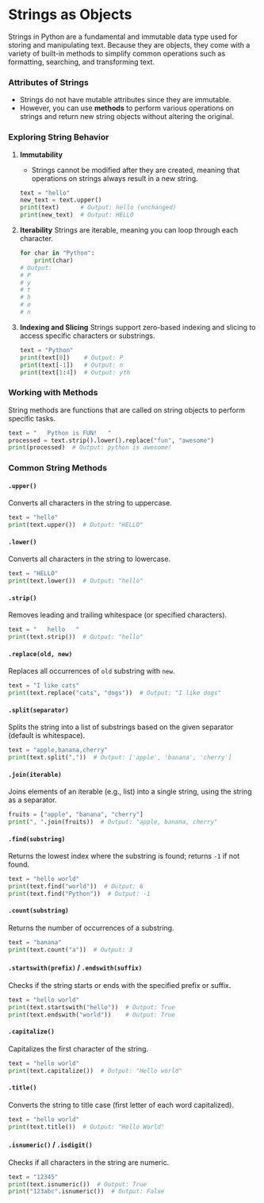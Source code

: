 # Strings as Objects
Strings in Python are a fundamental and immutable data type used for storing and manipulating text. Because they are objects, they come with a variety of built-in methods to simplify common operations such as formatting, searching, and transforming text.

### Attributes of Strings
- Strings do not have mutable attributes since they are immutable.
- However, you can use **methods** to perform various operations on strings and return new string objects without altering the original.

### Exploring String Behavior

1. **Immutability**
   - Strings cannot be modified after they are created, meaning that operations on strings always result in a new string.
   
   ```python
   text = "hello"
   new_text = text.upper()
   print(text)      # Output: hello (unchanged)
   print(new_text)  # Output: HELLO
   ```

2. **Iterability**
   Strings are iterable, meaning you can loop through each character.
   
   ```python
   for char in "Python":
       print(char)
   # Output:
   # P
   # y
   # t
   # h
   # o
   # n
   ```

3. **Indexing and Slicing**
   Strings support zero-based indexing and slicing to access specific characters or substrings.
   
   ```python
   text = "Python"
   print(text[0])    # Output: P
   print(text[-1])   # Output: n
   print(text[1:4])  # Output: yth
   ```

### Working with Methods
String methods are functions that are called on string objects to perform specific tasks.

```python
text = "   Python is FUN!   "
processed = text.strip().lower().replace("fun", "awesome")
print(processed)  # Output: python is awesome!
```

### Common String Methods

#### `.upper()`
Converts all characters in the string to uppercase.

```python
text = "hello"
print(text.upper())  # Output: "HELLO"
```

#### `.lower()`
Converts all characters in the string to lowercase.

```python
text = "HELLO"
print(text.lower())  # Output: "hello"
```

#### `.strip()`
Removes leading and trailing whitespace (or specified characters).

```python
text = "   hello   "
print(text.strip())  # Output: "hello"
```

#### `.replace(old, new)`
Replaces all occurrences of `old` substring with `new`.

```python
text = "I like cats"
print(text.replace("cats", "dogs"))  # Output: "I like dogs"
```

#### `.split(separator)`
Splits the string into a list of substrings based on the given separator (default is whitespace).

```python
text = "apple,banana,cherry"
print(text.split(","))  # Output: ['apple', 'banana', 'cherry']
```

#### `.join(iterable)`
Joins elements of an iterable (e.g., list) into a single string, using the string as a separator.

```python
fruits = ["apple", "banana", "cherry"]
print(", ".join(fruits))  # Output: "apple, banana, cherry"
```

#### `.find(substring)`
Returns the lowest index where the substring is found; returns `-1` if not found.

```python
text = "hello world"
print(text.find("world"))  # Output: 6
print(text.find("Python"))  # Output: -1
```

#### `.count(substring)`
Returns the number of occurrences of a substring.

```python
text = "banana"
print(text.count("a"))  # Output: 3
```

#### `.startswith(prefix)` / `.endswith(suffix)`
Checks if the string starts or ends with the specified prefix or suffix.

```python
text = "hello world"
print(text.startswith("hello"))  # Output: True
print(text.endswith("world"))    # Output: True
```

#### `.capitalize()`
Capitalizes the first character of the string.

```python
text = "hello world"
print(text.capitalize())  # Output: "Hello world"
```

#### `.title()`
Converts the string to title case (first letter of each word capitalized).

```python
text = "hello world"
print(text.title())  # Output: "Hello World"
```

#### `.isnumeric()` / `.isdigit()`
Checks if all characters in the string are numeric.

```python
text = "12345"
print(text.isnumeric())  # Output: True
print("123abc".isnumeric())  # Output: False
```
